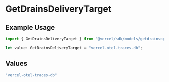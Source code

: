 # GetDrainsDeliveryTarget

## Example Usage

```typescript
import { GetDrainsDeliveryTarget } from "@vercel/sdk/models/getdrainsop.js";

let value: GetDrainsDeliveryTarget = "vercel-otel-traces-db";
```

## Values

```typescript
"vercel-otel-traces-db"
```